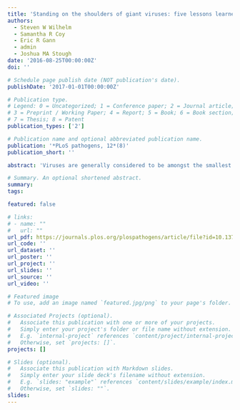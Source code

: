 ```yaml
---
title: 'Standing on the shoulders of giant viruses: five lessons learned about large viruses infecting small eukaryotes and the opportunities they create'
authors:
  - Steven W Wilhelm
  - Samantha R Coy
  - Eric R Gann
  - admin
  - Joshua MA Stough
date: '2016-08-25T00:00:00Z'
doi: ''

# Schedule page publish date (NOT publication's date).
publishDate: '2017-01-01T00:00:00Z'

# Publication type.
# Legend: 0 = Uncategorized; 1 = Conference paper; 2 = Journal article;
# 3 = Preprint / Working Paper; 4 = Report; 5 = Book; 6 = Book section;
# 7 = Thesis; 8 = Patent
publication_types: ['2']

# Publication name and optional abbreviated publication name.
publication: '*PLoS pathogens, 12*(8)'
publication_short: ''

abstract: 'Viruses are generally considered to be amongst the smallest bioactive particles; dating back to the original observations, including those of luminaries such as Ivanosky and Beijerinck, size has always been at issue within the definition, a tradition that continued for many years [1]. It was thus a surprise to the scientific community in the early 2000s when French scientists demonstrated that a particle, previously thought to be a bacterium, was indeed a virus [2]. The discovery of the Mimivirus and the other “giants” that have followed, including Mamavirus, Pandoravirus, Faustovirus, and Mollivirus, has blurred the definition of what constitutes a virus and, indeed, the boundaries between viral particles and cellular life.'

# Summary. An optional shortened abstract.
summary:
tags:

featured: false

# links:
# - name: ""
#   url: ""
url_pdf: https://journals.plos.org/plospathogens/article/file?id=10.1371/journal.ppat.1005752&type=printable
url_code: ''
url_dataset: ''
url_poster: ''
url_project: ''
url_slides: ''
url_source: ''
url_video: ''

# Featured image
# To use, add an image named `featured.jpg/png` to your page's folder.

# Associated Projects (optional).
#   Associate this publication with one or more of your projects.
#   Simply enter your project's folder or file name without extension.
#   E.g. `internal-project` references `content/project/internal-project/index.md`.
#   Otherwise, set `projects: []`.
projects: []

# Slides (optional).
#   Associate this publication with Markdown slides.
#   Simply enter your slide deck's filename without extension.
#   E.g. `slides: "example"` references `content/slides/example/index.md`.
#   Otherwise, set `slides: ""`.
slides:
---
```



